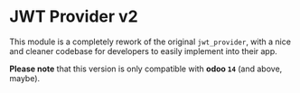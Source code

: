 # JWT Provider v2

This module is a completely rework of the original `jwt_provider`, with a nice and cleaner codebase for developers to easily implement into their app.

**Please note** that this version is only compatible with **odoo `14`** (and above, maybe).

